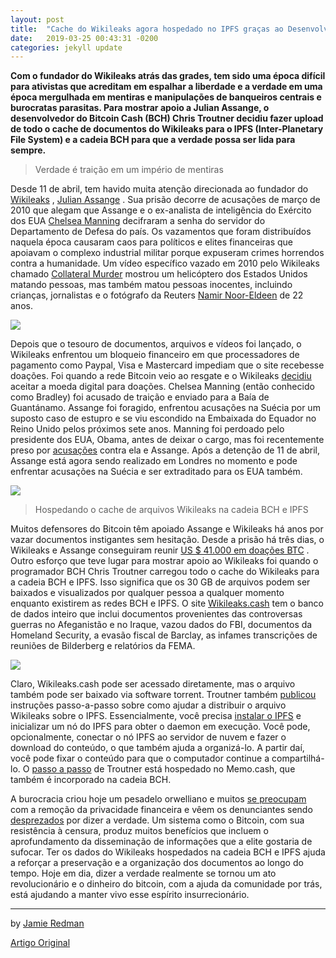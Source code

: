 ```yaml
---
layout: post
title:  "Cache do Wikileaks agora hospedado no IPFS graças ao Desenvolvedor do Bitcoin Cash "
date:   2019-03-25 00:43:31 -0200
categories: jekyll update
---
```


**Com o fundador do Wikileaks atrás das grades, tem sido uma época difícil para ativistas que acreditam em espalhar a liberdade e a verdade em uma época mergulhada em mentiras e manipulações de banqueiros centrais e burocratas parasitas. Para mostrar apoio a Julian Assange, o desenvolvedor do Bitcoin Cash (BCH) Chris Troutner decidiu fazer upload de todo o cache de documentos do Wikileaks para o IPFS (Inter-Planetary File System) e a cadeia BCH para que a verdade possa ser lida para sempre.**

>Verdade é traição em um império de mentiras

Desde 11 de abril, tem havido muita atenção direcionada ao fundador do [Wikileaks](https://wikileaks.org/) , [Julian Assange](https://news.bitcoin.com/did-julian-assange-just-use-the-bitcoin-blockchain-to-prove-he-is-alive/) . Sua prisão decorre de acusações de março de 2010 que alegam que Assange e o ex-analista de inteligência do Exército dos EUA [Chelsea Manning](https://en.wikipedia.org/wiki/Chelsea_Manning) decifraram a senha do servidor do Departamento de Defesa do país. Os vazamentos que foram distribuídos naquela época causaram caos para políticos e elites financeiras que apoiavam o complexo industrial militar porque expuseram crimes horrendos contra a humanidade. Um vídeo específico vazado em 2010 pelo Wikileaks chamado [Collateral Murder](https://www.imdb.com/title/tt1820416/) mostrou um helicóptero dos Estados Unidos matando pessoas, mas também matou pessoas inocentes, incluindo crianças, jornalistas e o fotógrafo da Reuters [Namir Noor-Eldeen](https://en.wikipedia.org/wiki/Namir_Noor-Eldeen) de 22 anos.

![](https://news.bitcoin.com/wp-content/uploads/2019/04/90888yu.jpg)


Depois que o tesouro de documentos, arquivos e vídeos foi lançado, o Wikileaks enfrentou um bloqueio financeiro em que processadores de pagamento como Paypal, Visa e Mastercard impediam que o site recebesse doações. Foi quando a rede Bitcoin veio ao resgate e o Wikileaks [decidiu](https://news.bitcoin.com/julian-assange-thanks-u-s-government-for-50000-gains-on-wikileaks-bitcoin-holdings/) aceitar a moeda digital para doações. Chelsea Manning (então conhecido como Bradley) foi acusado de traição e enviado para a Baía de Guantánamo. Assange foi foragido, enfrentou acusações na Suécia por um suposto caso de estupro e se viu escondido na Embaixada do Equador no Reino Unido pelos próximos sete anos. Manning foi perdoado pelo presidente dos EUA, Obama, antes de deixar o cargo, mas foi recentemente preso por [acusações](https://www.justice.gov/usao-edva/pr/wikileaks-founder-charged-computer-hacking-conspiracy)  contra ela e Assange. Após a detenção de 11 de abril, Assange está agora sendo realizado em Londres no momento e pode enfrentar acusações na Suécia e ser extraditado para os EUA também.

![](https://news.bitcoin.com/wp-content/uploads/2019/04/tweets-1392x464.jpg)

>Hospedando o cache de arquivos Wikileaks na cadeia BCH e IPFS

Muitos defensores do Bitcoin têm apoiado Assange e Wikileaks há anos por vazar documentos instigantes sem hesitação. Desde a prisão há três dias, o Wikileaks e Assange conseguiram reunir [US $ 41.000 em doações BTC](https://explorer.bitcoin.com/btc/address/39o6E2qascmB5rNwFtJU6ug5PXZx5K2ED3) . Outro esforço que teve lugar para mostrar apoio ao Wikileaks foi quando o programador BCH Chris Troutner carregou todo o cache do Wikileaks para a cadeia BCH e IPFS. Isso significa que os 30 GB de arquivos podem ser baixados e visualizados por qualquer pessoa a qualquer momento enquanto existirem as redes BCH e IPFS. O site [Wikileaks.cash](https://wikileaks.cash/) tem o banco de dados inteiro que inclui documentos provenientes das controversas guerras no Afeganistão e no Iraque, vazou dados do FBI, documentos da Homeland Security, a evasão fiscal de Barclay, as infames transcrições de reuniões de Bilderberg e relatórios da FEMA.

![](https://news.bitcoin.com/wp-content/uploads/2019/04/wikileakscash-1392x783.jpg)

Claro, Wikileaks.cash pode ser acessado diretamente, mas o arquivo também pode ser baixado via software torrent. Troutner também [publicou](https://twitter.com/christroutner/status/1116720029574156288) instruções passo-a-passo sobre como ajudar a distribuir o arquivo Wikileaks sobre o IPFS. Essencialmente, você precisa [instalar o IPFS](https://ipfs.io/) e inicializar um nó do IPFS para obter o daemon em execução. Você pode, opcionalmente, conectar o nó IPFS ao servidor de nuvem e fazer o download do conteúdo, o que também ajuda a organizá-lo. A partir daí, você pode fixar o conteúdo para que o computador continue a compartilhá-lo. O [passo a passo](https://memo.cash/post/e68dbaddbcfcc660d91d60625afe2aa2e3312e863fcf7380611bc8d0ac8a430e) de Troutner está hospedado no Memo.cash, que também é incorporado na cadeia BCH.

A burocracia criou hoje um pesadelo orwelliano e muitos [se preocupam](https://news.bitcoin.com/bitcoiners-use-tor-warned/) com a remoção da privacidade financeira e vêem os denunciantes sendo [desprezados](https://en.wikipedia.org/wiki/Edward_Snowden) por dizer a verdade. Um sistema como o Bitcoin, com sua resistência à censura, produz muitos benefícios que incluem o aprofundamento da disseminação de informações que a elite gostaria de sufocar. Ter os dados do Wikileaks hospedados na cadeia BCH e IPFS ajuda a reforçar a preservação e a organização dos documentos ao longo do tempo. Hoje em dia, dizer a verdade realmente se tornou um ato revolucionário e o dinheiro do bitcoin, com a ajuda da comunidade por trás, está ajudando a manter vivo esse espírito insurrecionário.

---

by [Jamie Redman](https://news.bitcoin.com/author/jamieredman/)

[Artigo Original](https://news.bitcoin.com/wikileaks-cache-now-hosted-on-ipfs-thanks-to-this-bitcoin-cash-developer/)



